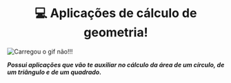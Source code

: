 <center><h1>💻 Aplicações de cálculo de geometria!</h1></center>

<img align="center" src="https://cdn.discordapp.com/attachments/637851827429310464/829389431697833984/691fae36a473418631034c31d4e895cc.gif" alt="Carregou o gif não!!!">

***Possui aplicações que vão te auxiliar no cálculo da área de um círculo, de um triângulo e de um quadrado.***
